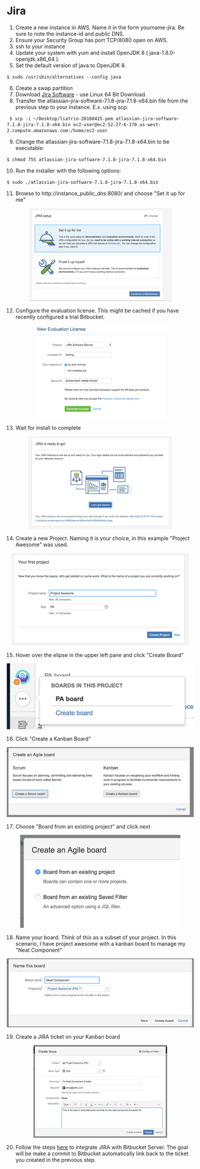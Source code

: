 # Jira

1. Create a new instance in AWS. Name it in the form yourname-jira. Be sure to note the instance-id and public DNS.
2. Ensure your Security Group has port TCP/8080 open on AWS.
3. ssh to your instance
4. Update your system with yum and install OpenJDK 8 ( java-1.8.0-openjdk.x86_64 ).
5. Set the default version of java to OpenJDK 8.

```
$ sudo /usr/sbin/alternatives --config java
```
6. Create a swap partition
7. Download [Jira Software](https://www.atlassian.com/software/jira/download) - use Linux 64 Bit Download.
8. Transfer the atlassian-jira-software-7.1.8-jira-7.1.8-x64.bin file from the previous step to your instance. E.x. using scp:
```
 $ scp -i ~/Desktop/liatrio-20160425.pem atlassian-jira-software-7.1.8-jira-7.1.8-x64.bin ec2-user@ec2-52-27-6-170.us-west-2.compute.amazonaws.com:/home/ec2-user
```
9. Change the atlassian-jira-software-7.1.8-jira-7.1.8-x64.bin to be executable:
```
$ chmod 755 atlassian-jira-software-7.1.8-jira-7.1.8-x64.bin
```
10. Run the installer with the following options:
```
$ sudo ./atlassian-jira-software-7.1.8-jira-7.1.8-x64.bin
```
11. Browse to http://instance_public_dns:8080/ and choose "Set it up for me"

<center>

   ![](img/jira1.png)

</center>

12. Configure the evaluation license. This might be cached if you have recently configured a trial Bitbucket.

<center>

   ![](img/jira2.png)

</center>

13. Wait for install to complete

<center>

   ![](img/jira3.png)

</center>

14. Create a new Project. Naming it is your choice, in this example "Project Awesome" was used. 

<center>

   ![](img/jira4.png)

</center>

15. Hover over the elipse in the upper left pane and click "Create Board"

<center> 

   ![](img/jira5.png)

</center>

16. Click "Create a Kanban Board"

<center> 

   ![](img/jira6.png)

</center>

17. Choose "Board from an existing project" and click next

<center>

   ![](img/jira7.png)

</center>

18. Name your board. Think of this as a subset of your project. In this scenario, I have project awesome with a kanban board to manage my "Neat Component"

<center> 

   ![](img/jira8.png)

</center>

19. Create a JIRA ticket on your Kanban board

<center>

   ![](img/jira9.png)

</center>

20. Follow the steps [here](https://confluence.atlassian.com/bitbucketserver/linking-bitbucket-server-with-jira-776640408.html) to integrate JIRA with Bitbucket Server. The goal will be make a commit to Bitbucket automatically link back to the ticket you created in the previous step.

